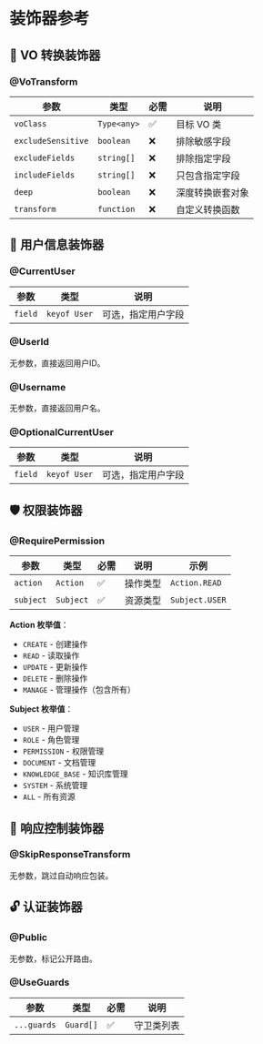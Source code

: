 # 装饰器参考

## 🎯 VO 转换装饰器

### @VoTransform
| 参数 | 类型 | 必需 | 说明 |
|------|------|------|------|
| `voClass` | `Type<any>` | ✅ | 目标 VO 类 |
| `excludeSensitive` | `boolean` | ❌ | 排除敏感字段 |
| `excludeFields` | `string[]` | ❌ | 排除指定字段 |
| `includeFields` | `string[]` | ❌ | 只包含指定字段 |
| `deep` | `boolean` | ❌ | 深度转换嵌套对象 |
| `transform` | `function` | ❌ | 自定义转换函数 |

## 🔑 用户信息装饰器

### @CurrentUser
| 参数 | 类型 | 说明 |
|------|------|------|
| `field` | `keyof User` | 可选，指定用户字段 |

### @UserId
无参数，直接返回用户ID。

### @Username
无参数，直接返回用户名。

### @OptionalCurrentUser
| 参数 | 类型 | 说明 |
|------|------|------|
| `field` | `keyof User` | 可选，指定用户字段 |

## 🛡️ 权限装饰器

### @RequirePermission
| 参数 | 类型 | 必需 | 说明 | 示例 |
|------|------|------|------|------|
| `action` | `Action` | ✅ | 操作类型 | `Action.READ` |
| `subject` | `Subject` | ✅ | 资源类型 | `Subject.USER` |

**Action 枚举值**：
- `CREATE` - 创建操作
- `READ` - 读取操作
- `UPDATE` - 更新操作
- `DELETE` - 删除操作
- `MANAGE` - 管理操作（包含所有）

**Subject 枚举值**：
- `USER` - 用户管理
- `ROLE` - 角色管理
- `PERMISSION` - 权限管理
- `DOCUMENT` - 文档管理
- `KNOWLEDGE_BASE` - 知识库管理
- `SYSTEM` - 系统管理
- `ALL` - 所有资源

## 🔄 响应控制装饰器

### @SkipResponseTransform
无参数，跳过自动响应包装。

## 🔓 认证装饰器

### @Public
无参数，标记公开路由。

### @UseGuards
| 参数 | 类型 | 必需 | 说明 |
|------|------|------|------|
| `...guards` | `Guard[]` | ✅ | 守卫类列表 |
